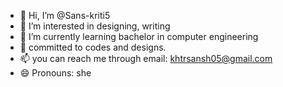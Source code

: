 - 👋 Hi, I’m @Sans-kriti5
- 👀 I’m interested in designing, writing
- 🌱 I’m currently learning bachelor in computer engineering
- 💞️ committed to codes and designs.
- 📫 you can reach me through email: khtrsansh05@gmail.com
- 😄 Pronouns: she


<!---
Sans-kriti5/Sans-kriti5 is a ✨ special ✨ repository because its `README.md` (this file) appears on your GitHub profile.
You can click the Preview link to take a look at your changes.
--->

